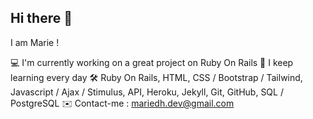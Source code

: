 ## Hi there 👋

I am Marie !

💻 I'm currently working on a great project on Ruby On Rails
🌱 I keep learning every day
🛠️ Ruby On Rails, HTML, CSS / Bootstrap / Tailwind, Javascript / Ajax / Stimulus, API, Heroku, Jekyll, Git, GitHub, SQL / PostgreSQL
✉️ Contact-me : mariedh.dev@gmail.com


<!--
**mariedhuy/mariedhuy** is a ✨ _special_ ✨ repository because its `README.md` (this file) appears on your GitHub profile.

Here are some ideas to get you started:

- 🔭 I’m currently working on ...
- 🌱 I’m currently learning ...
- 👯 I’m looking to collaborate on ...
- 🤔 I’m looking for help with ...
- 💬 Ask me about ...
- 📫 How to reach me: ...
- 😄 Pronouns: ...
- ⚡ Fun fact: ...
-->
